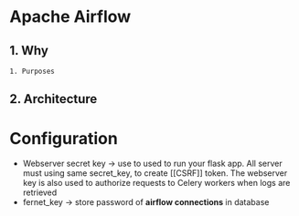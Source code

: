 # Apache Airflow


## 1. Why
	1. Purposes

## 2. Architecture

# Configuration
- Webserver secret key -> use to used to run your flask app. All server must using same secret_key, to create [[CSRF]] token. The webserver key is also used to authorize requests to Celery workers when logs are retrieved
- fernet_key -> store password of **airflow connections** in database




